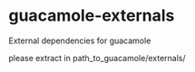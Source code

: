 guacamole-externals
===================
External dependencies for guacamole

please extract in path_to_guacamole/externals/
